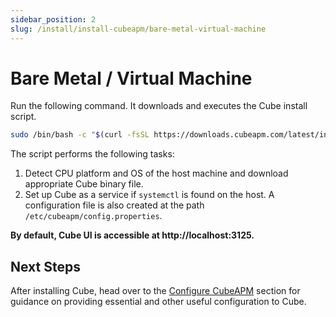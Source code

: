 ```yaml
---
sidebar_position: 2
slug: /install/install-cubeapm/bare-metal-virtual-machine
---
```


# Bare Metal / Virtual Machine

Run the following command. It downloads and executes the Cube install script.

```sh
sudo /bin/bash -c "$(curl -fsSL https://downloads.cubeapm.com/latest/install.sh)"
```

The script performs the following tasks:

1. Detect CPU platform and OS of the host machine and download appropriate Cube binary file.
2. Set up Cube as a service if `systemctl` is found on the host. A configuration file is also created at the path `/etc/cubeapm/config.properties`.

**By default, Cube UI is accessible at http://localhost:3125.**

## Next Steps

After installing Cube, head over to the [Configure CubeAPM](../02_configure/02_configure.md) section for guidance on providing essential and other useful configuration to Cube.
